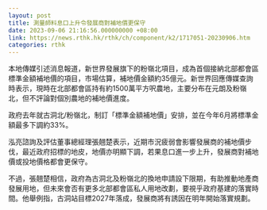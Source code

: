 ```yaml
---
layout: post
title: 測量師料息口上升令發展商對補地價更保守
date: 2023-09-06 21:16:56.000000000 +08:00
link: https://news.rthk.hk/rthk/ch/component/k2/1717051-20230906.htm
categories: rthk
---
```


本地傳媒引述消息報道，新世界發展旗下的粉嶺北項目，成為首個接納北部都會區標準金額補地價的項目，市場估算，補地價金額約35億元。新世界回應傳媒查詢時表示，現時在北部都會區持有約1500萬平方呎農地，主要分布在元朗及粉嶺北，但不評論對個別農地的補地價進度。

政府去年就古洞北/粉嶺北，制訂「標準金額補地價」安排，並在今年6月將標準金額最多下調約33%。

泓亮諮詢及評估董事總經理張翹楚表示，近期市況疲弱會影響發展商的補地價步伐，最近政府招標的地皮，地價亦明顯下調，若果息口進一步上升，發展商對補地價或投地價格都會更保守。

不過，張翹楚相信，政府為古洞北及粉嶺北的換地申請設下限期，有助推動地產商發展用地，但未來會否有更多北部都會區私人用地改劃，要視乎政府基建的落實時間。他舉例指，古洞站目標2027年落成，發展商將有誘因在明年開始落實規劃。
